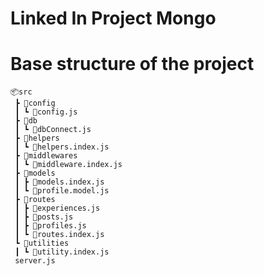 # Linked In Project Mongo

# Base structure of the project

```
📦src
 ┣ 📂config
 ┃ ┗ 📜config.js
 ┣ 📂db
 ┃ ┗ 📜dbConnect.js
 ┣ 📂helpers
 ┃ ┗ 📜helpers.index.js
 ┣ 📂middlewares
 ┃ ┗ 📜middleware.index.js
 ┣ 📂models
 ┃ ┣ 📜models.index.js
 ┃ ┗ 📜profile.model.js
 ┣ 📂routes
 ┃ ┣ 📜experiences.js
 ┃ ┣ 📜posts.js
 ┃ ┣ 📜profiles.js
 ┃ ┗ 📜routes.index.js
 ┗ 📂utilities
 ┃ ┗ 📜utility.index.js
 server.js
```
